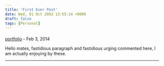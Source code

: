 ```yaml
---
title: 'First Ever Post'
date: Wed, 01 Oct 2003 13:55:14 +0000
draft: false
tags: [Personal]
---
```



#### 
[portfolio](http://www.hanahvickers.ie "clifford_fehon@inbox.com") - <time datetime="2014-02-05 16:21:01">Feb 3, 2014</time>

Hello mates, fastidious paragraph and fastidious urging commented here, I am actually enjoying by these.
<hr />

